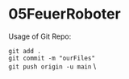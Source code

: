 # 05FeuerRoboter

Usage of Git Repo: 

``` git add . ``` \
``` git commit -m "ourFiles" ``` \
``` git push origin -u main ``` \

